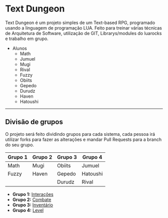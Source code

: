 # Text Dungeon
Text Dungeon é um projeto simples de um Text-based RPG, programado usando a linguagem de programação LUA. Feito para treinar várias técnicas de Arquitetura de Software, utilização de GIT, Librarys/modules do luarocks e trabalho em grupo.

- Alunos
  - Math
  - Jumuel
  - Mugi
  - Rival
  - Fuzzy
  - Obiits
  - Gepedo
  - Durudz
  - Haven 
  - Hatoushi

---

## Divisão de grupos
O projeto será feito dividindo grupos para cada sistema, cada pessoa irá utilizar forks para fazer as alterações e mandar Pull Requests para a branch do seu grupo.

| Grupo 1 | Grupo 2 | Grupo 3 | Grupo 4  |
| ------- | ------- | ------- | -------  |
| Math    | Mugi    | Obiits  | Jumuel   |
| Fuzzy   | Haven   | Gepedo  | Hatoushi |
|         |         | Durudz  | Rival    |

- **Grupo 1:** [Interações][1]
- **Grupo 2:** [Combate][2]
- **Grupo 3:** [Inventário][3]
- **Grupo 4:** [Level][4]

[1]: https://github.com/ProjetosAula/Text-Dungeon/tree/Interacoes "Branch"
[2]: https://github.com/ProjetosAula/Text-Dungeon/tree/Combate "Branch"
[3]: https://github.com/ProjetosAula/Text-Dungeon/tree/Interacoes "Branch"
[4]: https://github.com/ProjetosAula/Text-Dungeon/tree/Level "Branch"
